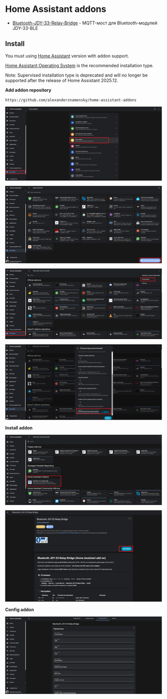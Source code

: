 # Home Assistant addons

- [Bluetooth-JDY-33-Relay-Bridge](https://github.com/alexanderznamensky/home-assistant-addons/tree/main/bluetooth-jdy33-relay-bridge) - MQTT-мост для Bluetooth-модулей JDY-33-BLE

## Install

You must using [Home Assistant](https://www.home-assistant.io/) version with addon support.

[Home Assistant Operating System](https://www.home-assistant.io/installation/#about-installation-types) is the recommended installation type.

Note: Supervised installation type is deprecated and will no longer be supported after the release of Home Assistant 2025.12.

**Add addon repository**

`https://github.com/alexanderznamensky/home-assistant-addons`

![](add_repo_1.png)

![](add_repo_2.png)

![](add_repo_3.png)

![](add_repo_4.png)

**Install addon**

![](install.png)

![](install_2.png)

**Config addon**

![](config.png)
